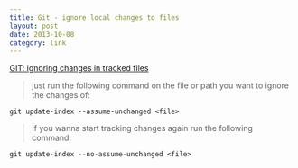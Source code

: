 ```yaml
---
title: Git - ignore local changes to files
layout: post
date: 2013-10-08
category: link
---
```


[GIT: ignoring changes in tracked files](https://blog.pagebakers.nl/2009/01/29/git-ignoring-changes-in-tracked-files/)

> just run the following command on the file or path you want to ignore the changes of:

	git update-index --assume-unchanged <file>

> If you wanna start tracking changes again run the following command:

	git update-index --no-assume-unchanged <file>
